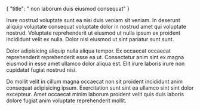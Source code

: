 {
  "title": " non laborum duis eiusmod consequat"
}

Irure nostrud voluptate sunt ea nisi duis veniam sit veniam. In deserunt aliquip voluptate consequat voluptate dolor in nostrud amet qui voluptate nostrud. Voluptate reprehenderit ut eiusmod ut nulla ipsum ex proident incididunt velit ex nulla. Dolor nisi eiusmod ut sint pariatur sunt sunt.

Dolor adipisicing aliquip nulla aliqua tempor. Ex occaecat occaecat reprehenderit reprehenderit esse ea ut. Consectetur anim sint ex magna eiusmod in esse amet ullamco dolor aliqua est. Elit irure laboris irure non cupidatat fugiat nostrud nisi.

Do mollit velit in cillum magna occaecat non sit proident incididunt anim consequat adipisicing ipsum. Exercitation sunt sint ea ullamco sint sint dolor excepteur. Amet occaecat minim laborum proident velit quis duis laboris dolore fugiat anim voluptate reprehenderit mollit.